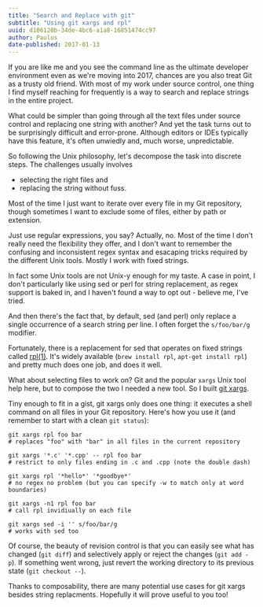 ```yaml
---
title: "Search and Replace with git"
subtitle: "Using git xargs and rpl"
uuid: d106120b-34de-4bc6-a1a8-16851474cc97
author: Paulus
date-published: 2017-01-13
---
```


If you are like me and you see the command line as the ultimate developer
environment even as we're moving into 2017, chances are you also treat Git as a
trusty old friend. With most of my work under source control, one thing I find
myself reaching for frequently is a way to search and replace strings in the
entire project.

What could be simpler than going through all the text files under source control
and replacing one string with another? And yet the task turns out to be
surprisingly difficult and error-prone. Although editors or IDEs typically have
this feature, it's often unwiedly and, much worse, unpredictable.

So following the Unix philosophy, let's decompose the task into discrete steps.
The challenges usually involves

- selecting the right files and
- replacing the string without fuss.

Most of the time I just want to iterate over every file in my Git repository,
though sometimes I want to exclude some of files, either by path or extension.

Just use regular expressions, you say? Actually, no. Most of the time I don't
really need the flexibility they offer, and I don't want to remember the
confusing and inconsistent regex syntax and esacaping tricks required by the
different Unix tools. Mostly I work with fixed strings.

In fact some Unix tools are not Unix-y enough for my taste. A case in point, I
don't particularly like using sed or perl for string replacement, as regex
support is baked in, and I haven't found a way to opt out - believe me, I've
tried.

And then there's the fact that, by default, sed (and perl) only replace a single
occurrence of a search string per line. I often forget the `s/foo/bar/g` modifier.

Fortunately, there is a replacement for sed that operates on fixed strings called
[rpl(1)](https://linux.die.net/man/1/rpl). It's widely available (`brew install
rpl`, `apt-get install rpl`) and pretty much does one job, and does it well.

What about selecting files to work on? Git and the popular `xargs` Unix tool
help here, but to compose the two I needed a new tool. So I built
[git xargs](https://gist.github.com/pesterhazy/65360ed980ae0c86a4150102ca6484a0).

Tiny enough to fit in a gist, git xargs only does one thing: it executes a shell command on all files in your Git repository. Here's how you use it (and remember to start with a clean `git status`):

```shell
git xargs rpl foo bar
# replaces "foo" with "bar" in all files in the current repository

git xargs '*.c' '*.cpp' -- rpl foo bar
# restrict to only files ending in .c and .cpp (note the double dash)

git xargs rpl '*hello*' '*goodbye*'
# no regex no problem (but you can specify -w to match only at word boundaries)

git xargs -n1 rpl foo bar
# call rpl invidiually on each file

git xargs sed -i '' s/foo/bar/g
# works with sed too
```

Of course, the beauty of revision control is that you can easily see what has
changed (`git diff`) and selectively apply or reject the changes (`git add -p`).
If something went wrong, just revert the working directory to its previous state (`git checkout --`).

Thanks to composability, there are many potential use cases for git xargs besides string replacments. Hopefully it will prove useful to you too!
